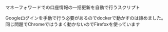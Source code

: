 マネーフォワードでの口座情報の一括更新を自動で行うスクリプト

Googleログインを手動で行う必要があるのでdockerで動かすのは諦めました。
同じ問題でChromeではうまく動かないのでFirefoxを使っています